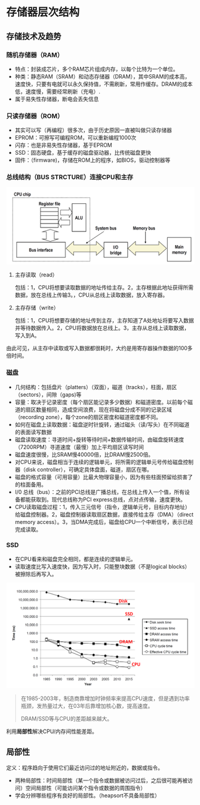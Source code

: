 # 存储器层次结构

## 存储技术及趋势

### 随机存储器（RAM）

* 特点：封装成芯片，多个RAM芯片组成内存，以每个比特为一个单位。
* 种类：静态RAM（SRAM）和动态存储器（DRAM），其中SRAM的成本高，速度快，只要有电就可以永久保持值，不需刷新，常用作缓存。DRAM的成本低，速度慢，需要经常刷新（充电）.
* 属于易失性存储器，断电会丢失信息

### 只读存储器（ROM）

* 其实可以写（再编程）很多次，由于历史原因一直被叫做只读存储器
* EPROM：可擦写可编程ROM，可以重新编程1000次
* 闪存：也是非易失性存储器，基于EPROM
* SSD：固态硬盘，基于缓存的磁盘驱动器，比传统磁盘更快
* 固件：（firmware)，存储在ROM上的程序，如BIOS，驱动控制器等

### 总线结构（BUS STRCTURE）连接CPU和主存

![image-20200221132541724](存储器层次结构.assets/image-20200221132541724.png)

1. 主存读取（read）

   包括：1，CPU将想要读取数据的地址传给主存。2，主存根据此地址获得所需数据，放在总线上传输3。，CPU从总线上读取数据，放入寄存器。

2. 主存存储（write）

   包括：1，CPU将想要存储的地址传到主存，主存知道了A处地址将要写入数据并等待数据传入。2，CPU将数据放在总线上。3，主存从总线上读取数据，写入到A。

由此可见，从主存中读取或写入数据都很耗时，大约是用寄存器操作数据的100多倍时间。

### 磁盘

* 几何结构：包括盘片（platters）（双面），磁道（tracks），柱面，扇区（sectors），间隙（gaps)等
* 容量：取决于记录密度（每个扇区能记录多少数据）和磁道密度。以前每个磁道的扇区数量相同，造成空间浪费，现在将磁盘分成不同的记录区域（recording zone），每个zone的扇区密度和磁道密度都不同。
* 如何在磁盘上读取数据：磁盘逆时针旋转，通过磁头（读/写头）在不同磁道的表面读写数据
* 磁盘读取速度：寻道时间+旋转等待时间+数据传输时间，由磁盘旋转速度（7200RPM）寻道速度（最慢）加上平均扇区读写时间
* 磁盘速度很慢，比SRAM慢40000倍，比DRAM慢2500倍。
* 对CPU来说，磁盘相当于连续的逻辑单元，将所需的逻辑单元号传给磁盘控制器（disk controller），可确定具体盘面，磁道，扇区在哪。
* 磁盘的格式容量（可用容量）比最大物理容量小，因为有些柱面预留给损害了的柱面备用。
* I/0 总线（bus）：之前的PCI总线是广播总线，在总线上传入一个值，所有设备都能获取到。现代总线称为PCI express总线，点对点传输，速度更快。
* CPU读取磁盘过程：1，传入三元信号（指令，逻辑单元号，目标内存地址）给磁盘控制器。2，磁盘控制器读取扇区数据，直接传给主存（DMA）（direct memory access）。3，当DMA完成后，磁盘给CPU一个中断信号，表示已经完成读取。

### SSD

* 在CPU看来和磁盘完全相同，都是连续的逻辑单元。
* 读取速度比写入速度快，因为写入时，只能整块数据（不是logical blocks）被擦除后再写入。

![image-20200222105217409](存储器层次结构.assets/image-20200222105217409.png)

> 在1985-2003年，制造商靠增加时钟频率来提高CPU速度，但是遇到功率瓶颈，发热量过大，在03年后靠增加核心数，提高速度。
>
> DRAM/SSD等与CPU的差距越来越大。

利用**局部性**解决CPU/内存间性能差距。

## 局部性

定义：程序趋向于使用它们最近访问过的地址附近的，数据或指令。

* 两种局部性：时间局部性（某一个指令或数据被访问过后，之后很可能再被访问）空间局部性（可能访问某个指令或数据的周围指令）
* 学会分辨哪些程序有良好的局部性。（heapsort不具备局部性）



